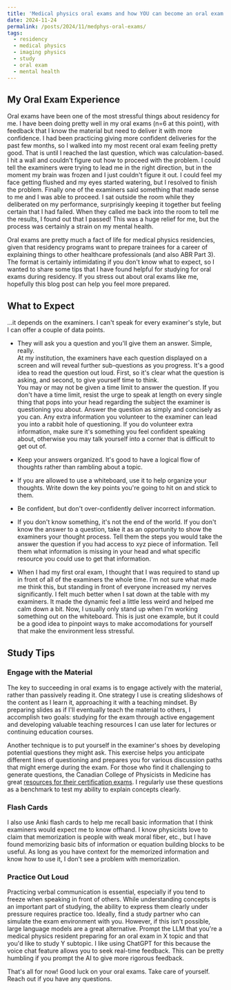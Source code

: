 ```yaml
---
title: 'Medical physics oral exams and how YOU can become an oral exam master!'
date: 2024-11-24
permalink: /posts/2024/11/medphys-oral-exams/
tags:
  - residency
  - medical physics
  - imaging physics
  - study
  - oral exam
  - mental health
---
```

## My Oral Exam Experience  
Oral exams have been one of the most stressful things about residency for me. I have been doing pretty well in my oral exams (n=6 at this point), with feedback that I know the material but need to deliver it with more confidence. I had been practicing giving more confident deliveries for the past few months, so I walked into my most recent oral exam feeling pretty good. That is until I reached the last question, which was calculation-based. I hit a wall and couldn't figure out how to proceed with the problem. I could tell the examiners were trying to lead me in the right direction, but in the moment my brain was frozen and I just couldn't figure it out. I could feel my face getting flushed and my eyes started watering, but I resolved to finish the problem. Finally one of the examiners said something that made sense to me and I was able to proceed. I sat outside the room while they deliberated on my performance, surprisingly keeping it together but feeling certain that I had failed. When they called me back into the room to tell me the results, I found out that I passed! This was a huge relief for me, but the process was certainly a strain on my mental health.

Oral exams are pretty much a fact of life for medical physics residencies, given that residency programs want to prepare trainees for a career of explaining things to other healthcare professionals (and also ABR Part 3). The format is certainly intimidating if you don't know what to expect, so I wanted to share some tips that I have found helpful for studying for oral exams during residency. If you stress out about oral exams like me, hopefully this blog post can help you feel more prepared.

## What to Expect
...it depends on the examiners. I can't speak for every examiner's style, but I can offer a couple of data points.   

 * They will ask you a question and you'll give them an answer.
 Simple, really.  
 At my institution, the examiners have each question displayed on a screen and will reveal further sub-questions as you progress. It's a good idea to read the question out loud. First, so it's clear what the question is asking, and second, to give yourself time to think.  
 You may or may not be given a time limit to answer the question. If you don't have a time limit, resist the urge to speak at length on every single thing that pops into your head regarding the subject the examiner is questioning you about. Answer the question as simply and concisely as you can. Any extra information you volunteer to the examiner can lead you into a rabbit hole of questioning. If you do volunteer extra information, make sure it's something you feel confident speaking about, otherwise you may talk yourself into a corner that is difficult to get out of. 
  * Keep your answers organized. It's good to have a logical flow of thoughts rather than rambling about a topic. 
  * If you are allowed to use a whiteboard, use it to help organize your thoughts. Write down the key points you're going to hit on and stick to them. 
  * Be confident, but don't over-confidently deliver incorrect information.

* If you don't know something, it's not the end of the world. 
If you don't know the answer to a question, take it as an opportunity to show the examiners your thought process. Tell them the steps you would take the answer the question if you had access to xyz piece of information. Tell them what information is missing in your head and what specific resource you could use to get that information. 

* When I had my first oral exam, I thought that I was required to stand up in front of all of the examiners the whole time. I'm not sure what made me think this, but standing in front of everyone increased my nerves significantly. I felt much better when I sat down at the table with my examiners. It made the dynamic feel a little less weird and helped me calm down a bit. Now, I usually only stand up when I'm working something out on the whiteboard. This is just one example, but it could be a good idea to pinpoint ways to make accomodations for yourself that make the environment less stressful. 

## Study Tips

### Engage with the Material
The key to succeeding in oral exams is to engage actively with the material, rather than passively reading it. One strategy I use is creating slideshows of the content as I learn it, approaching it with a teaching mindset. By preparing slides as if I'll eventually teach the material to others, I accomplish two goals: studying for the exam through active engagement and developing valuable teaching resources I can use later for lectures or continuing education courses.

Another technique is to put yourself in the examiner's shoes by developing potential questions they might ask. This exercise helps you anticipate different lines of questioning and prepares you for various discussion paths that might emerge during the exam. For those who find it challenging to generate questions, the Canadian College of Physicists in Medicine has great [resources for their certification exams](https://ccpm.ca/ccpm-english/main/certification/exam-content.html). I regularly use these questions as a benchmark to test my ability to explain concepts clearly.

### Flash Cards
I also use Anki flash cards to help me recall basic information that I think examiners would expect me to know offhand. I know physicists love to claim that memorization is people with weak moral fiber, etc., but I have found memorizing basic bits of information or equation building blocks to be useful. As long as you have context for the memorized information and know how to use it, I don't see a problem with memorization.

### Practice Out Loud
Practicing verbal communication is essential, especially if you tend to freeze when speaking in front of others. While understanding concepts is an important part of studying, the ability to express them clearly under pressure requires practice too.
Ideally, find a study partner who can simulate the exam environment with you. However, if this isn't possible, large language models are a great alternative. Prompt the LLM that you're a medical physics resident preparing for an oral exam in X topic and that you'd like to study Y subtopic. I like using ChatGPT for this because the voice chat feature allows you to seek real-time feedback. This can be pretty humbling if you prompt the AI to give more rigorous feedback. 

That's all for now! Good luck on your oral exams. Take care of yourself. Reach out if you have any questions. 
